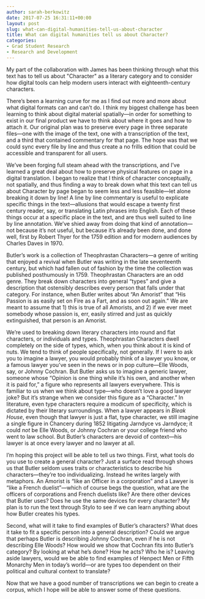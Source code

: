 ```yaml
---
author: sarah-berkowitz
date: 2017-07-25 16:31:11+00:00
layout: post
slug: what-can-digital-humanities-tell-us-about-character
title: What can digital humanities tell us about Character?
categories:
- Grad Student Research
- Research and Development
---
```


My part of the collaboration with James has been thinking through what this text has to tell us about "Character" as a literary category and to consider how digital tools can help modern users interact with eighteenth-century characters.

There’s been a learning curve for me as I find out more and more about what digital formats can and can’t do. I think my biggest challenge has been learning to think about digital material spatially&mdash;in order for something to exist in our final product we have to think about where it goes and how to attach it. Our original plan was to preserve every page in three separate files&mdash;one with the image of the text, one with a transcription of the text, and a third that contained commentary for that page. The hope was that we could sync every file by line and thus create a no frills edition that could be accessible and transparent for all users.

We’ve been forging full steam ahead with the transcriptions, and I’ve learned a great deal about how to preserve physical features on page in a digital translation. I began to realize that I think of character conceptually, not spatially, and thus finding a way to break down what this text can tell us about Character by page began to seem less and less feasible&mdash;let alone breaking it down by line! A line by line commentary is useful to explicate specific things in the text&mdash;allusions that would escape a twenty first century reader, say, or translating Latin phrases into English. Each of these things occur at a specific place in the text, and are thus well suited to line by line annotation. We’ve shied away from doing that kind of annotation&mdash;not because it’s not useful, but because it’s already been done, and done well, first by Robert Thyer for the 1759 edition and for modern audiences by Charles Daves in 1970.

Butler’s work is a collection of Theophrastan Characters&mdash;a genre of writing that enjoyed a revival when Butler was writing in the late seventeenth century, but which had fallen out of fashion by the time the collection was published posthumously in 1759. Theophrastan Characters are an odd genre. They break down characters into general “types” and give a description that ostensibly describes every person that falls under that category. For instance, when Butler writes about “An Amorist” that “His Passion is as easily set on Fire as a Fart, and as soon out again.” We are meant to assume that 1) this is true of all Amorists, and 2) if we ever meet somebody whose passion is, err, easily stirred and just as quickly extinguished, that person is an Amorist.

We’re used to breaking down literary characters into round and flat characters, or individuals and types. Theophrastan Characters dwell completely on the side of types, which, when you think about it is kind of nuts. We tend to think of people specifically, not generally. If I were to ask you to imagine a lawyer, you would probably think of a lawyer you know, or a famous lawyer you’ve seen in the news or in pop culture&mdash;Elle Woods, say, or Johnny Cochran. But Butler asks us to imagine a generic lawyer, someone whose “Opinion is one thing while it’s his own, and another when it is paid for,” a figure who represents all lawyers everywhere. This is familiar to us when we think about type&mdash;who doesn’t love a good lawyer joke? But it’s strange when we consider this figure as a “Character.” In literature, even type characters require a modicum of specificity, which is dictated by their literary surroundings. When a lawyer appears in _Bleak House_, even though that lawyer is just a flat, type character, we still imagine a single figure in Chancery during 1852 litigating Jarndyce vs Jarndyce; it could _not_ be Elle Woods, or Johnny Cochran or your college friend who went to law school. But Butler’s characters are devoid of context&mdash;his lawyer is at once every lawyer and no lawyer at all.

I’m hoping this project will be able to tell us two things. First, what tools do you use to create a general character? Just a surface read through shows us that Butler seldom uses traits or characteristics to describe his characters&mdash;they’re too individualizing. Instead he writes largely with metaphors. An Amorist is “like an Officer in a corporation” and a Lawyer is “like a French duelist”&mdash;which of course begs the question, what are the officers of corporations and French duelists like? Are there other devices that Butler uses? Does he use the same devices for every character? My plan is to run the text through Stylo to see if we can learn anything about how Butler creates his types.

Second, what will it take to find examples of Butler’s characters? What does it take to fit a specific person into a general description? Could we argue that perhaps Butler is describing Johnny Cochran, even if he is not describing Elle Woods? How would we show that Cochran fits into Butler’s category? By looking at what he’s done? How he acts? Who he is? Leaving aside lawyers, would we be able to find examples of Henpect Men or Fifth Monarchy Men in today’s world&mdash;or are types too dependent on their political and cultural context to translate?

Now that we have a good number of transcriptions we can begin to create a corpus, which I hope will be able to answer some of these questions.
